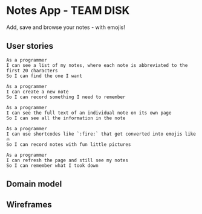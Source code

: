 # Notes App - TEAM DISK
Add, save and browse your notes - with emojis!

## User stories
```
As a programmer
I can see a list of my notes, where each note is abbreviated to the first 20 characters
So I can find the one I want

As a programmer
I can create a new note
So I can record something I need to remember

As a programmer
I can see the full text of an individual note on its own page
So I can see all the information in the note

As a programmer
I can use shortcodes like `:fire:` that get converted into emojis like 🔥
So I can record notes with fun little pictures

As a programmer
I can refresh the page and still see my notes
So I can remember what I took down
```

## Domain model


## Wireframes

